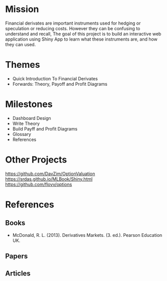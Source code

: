 # Mission
Financial derivates are important instruments used for hedging or speculation or reducing costs. However they can be confusing to understand and recall, The goal of this project is to build an interactive web application using Shiny App to learn what these instruments are, and how they can used.

# Themes
- Quick Introduction To Financial Derivates
- Forwards: Theory, Payoff and Profit Diagrams

# Milestones
- Dashboard Design
- Write Theory
- Build Payff and Profit Diagrams
- Glossary
- References

# Other Projects
https://github.com/DavZim/OptionValuation  
https://srdas.github.io/MLBook/Shiny.html  
https://github.com/flovv/options  

# References

## Books
-  McDonald, R. L. (2013). Derivatives Markets. (3. ed.). Pearson Education UK.

## Papers

## Articles

